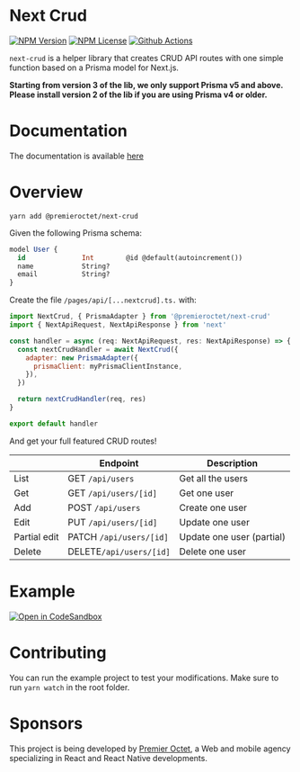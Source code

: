 # Next Crud

[![NPM Version](https://img.shields.io/npm/v/@premieroctet/next-crud/latest)](https://www.npmjs.com/package/@premieroctet/next-crud)
[![NPM License](https://img.shields.io/npm/l/all-contributors.svg?style=flat)](https://github.com/premieroctet/next-crud/blob/master/LICENSE)
[![Github Actions](https://github.com/premieroctet/next-crud/workflows/next-crud/badge.svg)](https://github.com/premieroctet/next-crud/actions?query=workflow%3Anext-crud)

`next-crud` is a helper library that creates CRUD API routes with one simple function based on a Prisma model for Next.js.

**Starting from version 3 of the lib, we only support Prisma v5 and above. Please install version 2 of the lib if you are using Prisma v4 or older.**

# Documentation

The documentation is available [here](https://next-crud.js.org/)

# Overview

`yarn add @premieroctet/next-crud`

Given the following Prisma schema:

```sql
model User {
  id              Int        @id @default(autoincrement())
  name            String?
  email           String?
}
```

Create the file `/pages/api/[...nextcrud].ts.` with:

```javascript
import NextCrud, { PrismaAdapter } from '@premieroctet/next-crud'
import { NextApiRequest, NextApiResponse } from 'next'

const handler = async (req: NextApiRequest, res: NextApiResponse) => {
  const nextCrudHandler = await NextCrud({
    adapter: new PrismaAdapter({
      prismaClient: myPrismaClientInstance,
    }),
  })

  return nextCrudHandler(req, res)
}

export default handler
```

And get your full featured CRUD routes!

|              | Endpoint                | Description               |
| ------------ | ----------------------- | ------------------------- |
| List         | GET `/api/users`        | Get all the users         |
| Get          | GET `/api/users/[id]`   | Get one user              |
| Add          | POST `/api/users`       | Create one user           |
| Edit         | PUT `/api/users/[id]`   | Update one user           |
| Partial edit | PATCH `/api/users/[id]` | Update one user (partial) |
| Delete       | DELETE`/api/users/[id]` | Delete one user           |

# Example

[![Open in CodeSandbox](https://img.shields.io/badge/Open%20in-CodeSandbox-blue?style=flat-square&logo=codesandbox)](https://codesandbox.io/s/next-crud-demo-qj3gn)

# Contributing

You can run the example project to test your modifications. Make sure to run `yarn watch` in the root folder.

# Sponsors

This project is being developed by [Premier Octet](https://www.premieroctet.com), a Web and mobile agency specializing in React and React Native developments.
